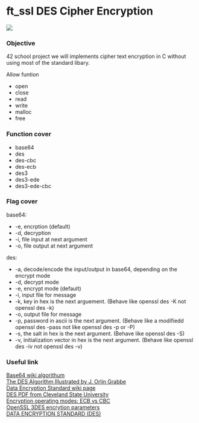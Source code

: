 # ft_ssl DES Cipher Encryption

![](https://i.imgur.com/5gbYhtW.jpg)

### Objective
42 school project we will implements cipher text encryption in C without using most of the standard libary.

Allow funtion
* open
* close 
* read
* write
* malloc
* free

### Function cover
* base64
* des
* des-cbc
* des-ecb
* des3
* des3-ede
* des3-ede-cbc

### Flag cover
base64:
* -e, encrption (default)
* -d, decryption
* -i, file input at next argument
* -o, file output at next argument

des:
* -a, decode/encode the input/output in base64, depending on the encrypt mode
* -d, decrypt mode
* -e, encrypt mode (default)
* -i, input file for message
* -k, key in hex is the next arguement.
(Behave like openssl des -K not openssl des -k)
* -o, output file for message
* -p, password in ascii is the next argument.
(Behave like a modifiedd openssl des -pass not like openssl des -p or -P) 
* -s, the salt in hex is the next argument. (Behave like openssl des -S)
* -v, initialization vector in hex is the next argument. (Behave like openssl des -iv not openssl des -v)

### Useful link
[Base64 wiki algorithum](https://en.wikibooks.org/wiki/Algorithm_Implementation/Miscellaneous/Base64)\
[The DES Algorithm Illustrated by J. Orlin Grabbe](http://page.math.tu-berlin.de/~kant/teaching/hess/krypto-ws2006/des.htm)\
[Data Encryption Standard wiki page](https://en.wikipedia.org/wiki/Data_Encryption_Standard)\
[DES PDF from Cleveland State University](https://academic.csuohio.edu/yuc/security/Chapter_06_Data_Encription_Standard.pdf) \
[Encryption operating modes: ECB vs CBC](https://adayinthelifeof.nl/2010/12/08/encryption-operating-modes-ecb-vs-cbc/)\
[OpenSSL 3DES encrytion parameters](https://superuser.com/questions/769273/openssl-3des-encrytion-parameters)\
[DATA ENCRYPTION STANDARD (DES)](https://csrc.nist.gov/csrc/media/publications/fips/46/3/archive/1999-10-25/documents/fips46-3.pdf)
